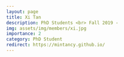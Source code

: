 ```yaml
---
layout: page
title: Xi Tan
description: PhD Students <br> Fall 2019 - 
img: assets/img/members/xi.jpg
importance: 2
category: PhD Student
redirect: https://mintancy.github.io/
---
```


